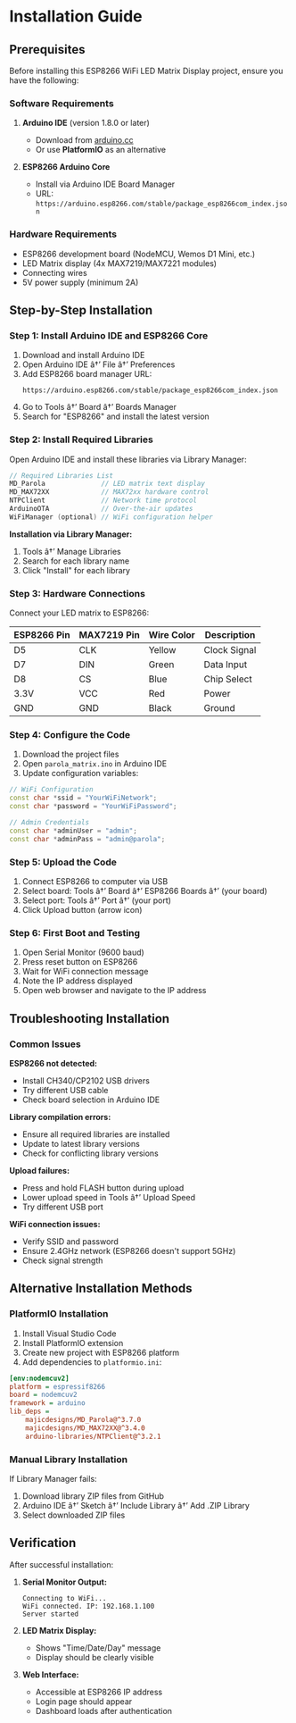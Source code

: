 # Installation Guide

## Prerequisites

Before installing this ESP8266 WiFi LED Matrix Display project, ensure you have the following:

### Software Requirements

1. **Arduino IDE** (version 1.8.0 or later)
   - Download from [arduino.cc](https://www.arduino.cc/en/software)
   - Or use **PlatformIO** as an alternative

2. **ESP8266 Arduino Core**
   - Install via Arduino IDE Board Manager
   - URL: `https://arduino.esp8266.com/stable/package_esp8266com_index.json`

### Hardware Requirements

- ESP8266 development board (NodeMCU, Wemos D1 Mini, etc.)
- LED Matrix display (4x MAX7219/MAX7221 modules)
- Connecting wires
- 5V power supply (minimum 2A)

## Step-by-Step Installation

### Step 1: Install Arduino IDE and ESP8266 Core

1. Download and install Arduino IDE
2. Open Arduino IDE â†’ File â†’ Preferences
3. Add ESP8266 board manager URL:
   ```
   https://arduino.esp8266.com/stable/package_esp8266com_index.json
   ```
4. Go to Tools â†’ Board â†’ Boards Manager
5. Search for "ESP8266" and install the latest version

### Step 2: Install Required Libraries

Open Arduino IDE and install these libraries via Library Manager:

```cpp
// Required Libraries List
MD_Parola              // LED matrix text display
MD_MAX72XX             // MAX72xx hardware control
NTPClient              // Network time protocol
ArduinoOTA             // Over-the-air updates
WiFiManager (optional) // WiFi configuration helper
```

**Installation via Library Manager:**
1. Tools â†’ Manage Libraries
2. Search for each library name
3. Click "Install" for each library

### Step 3: Hardware Connections

Connect your LED matrix to ESP8266:

| ESP8266 Pin | MAX7219 Pin | Wire Color | Description |
|-------------|-------------|------------|-------------|
| D5          | CLK         | Yellow     | Clock Signal |
| D7          | DIN         | Green      | Data Input |
| D8          | CS          | Blue       | Chip Select |
| 3.3V        | VCC         | Red        | Power |
| GND         | GND         | Black      | Ground |

### Step 4: Configure the Code

1. Download the project files
2. Open `parola_matrix.ino` in Arduino IDE
3. Update configuration variables:

```cpp
// WiFi Configuration
const char *ssid = "YourWiFiNetwork";
const char *password = "YourWiFiPassword";

// Admin Credentials
const char *adminUser = "admin";
const char *adminPass = "admin@parola";
```

### Step 5: Upload the Code

1. Connect ESP8266 to computer via USB
2. Select board: Tools â†’ Board â†’ ESP8266 Boards â†’ (your board)
3. Select port: Tools â†’ Port â†’ (your port)
4. Click Upload button (arrow icon)

### Step 6: First Boot and Testing

1. Open Serial Monitor (9600 baud)
2. Press reset button on ESP8266
3. Wait for WiFi connection message
4. Note the IP address displayed
5. Open web browser and navigate to the IP address

## Troubleshooting Installation

### Common Issues

**ESP8266 not detected:**
- Install CH340/CP2102 USB drivers
- Try different USB cable
- Check board selection in Arduino IDE

**Library compilation errors:**
- Ensure all required libraries are installed
- Update to latest library versions
- Check for conflicting library versions

**Upload failures:**
- Press and hold FLASH button during upload
- Lower upload speed in Tools â†’ Upload Speed
- Try different USB port

**WiFi connection issues:**
- Verify SSID and password
- Ensure 2.4GHz network (ESP8266 doesn't support 5GHz)
- Check signal strength

## Alternative Installation Methods

### PlatformIO Installation

1. Install Visual Studio Code
2. Install PlatformIO extension
3. Create new project with ESP8266 platform
4. Add dependencies to `platformio.ini`:

```ini
[env:nodemcuv2]
platform = espressif8266
board = nodemcuv2
framework = arduino
lib_deps =
    majicdesigns/MD_Parola@^3.7.0
    majicdesigns/MD_MAX72XX@^3.4.0
    arduino-libraries/NTPClient@^3.2.1
```

### Manual Library Installation

If Library Manager fails:

1. Download library ZIP files from GitHub
2. Arduino IDE â†’ Sketch â†’ Include Library â†’ Add .ZIP Library
3. Select downloaded ZIP files

## Verification

After successful installation:

1. **Serial Monitor Output:**
   ```
   Connecting to WiFi...
   WiFi connected. IP: 192.168.1.100
   Server started
   ```

2. **LED Matrix Display:**
   - Shows "Time/Date/Day" message
   - Display should be clearly visible

3. **Web Interface:**
   - Accessible at ESP8266 IP address
   - Login page should appear
   - Dashboard loads after authentication
